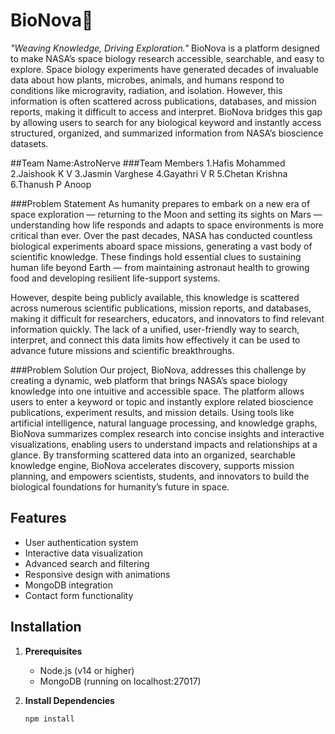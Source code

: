 # BioNova🚀
_"Weaving Knowledge, Driving Exploration."_
  BioNova is a platform designed to make NASA’s space biology research accessible, searchable, and easy to explore. Space biology experiments have generated decades of invaluable data about how plants, microbes, animals, and humans respond to conditions like microgravity, radiation, and isolation. However, this information is often scattered across publications, databases, and mission reports, making it difficult to access and interpret. BioNova bridges this gap by allowing users to search for any biological keyword and instantly access structured, organized, and summarized information from NASA’s bioscience datasets. 

##Team Name:AstroNerve
###Team Members
1.Hafis Mohammed
2.Jaishook K V
3.Jasmin Varghese
4.Gayathri V R
5.Chetan Krishna 
6.Thanush P Anoop

###Problem Statement
As humanity prepares to embark on a new era of space exploration — returning to the Moon and setting its sights on Mars — understanding how life responds and adapts to space environments is more critical than ever. Over the past decades, NASA has conducted countless biological experiments aboard space missions, generating a vast body of scientific knowledge. These findings hold essential clues to sustaining human life beyond Earth — from maintaining astronaut health to growing food and developing resilient life-support systems.

However, despite being publicly available, this knowledge is scattered across numerous scientific publications, mission reports, and databases, making it difficult for researchers, educators, and innovators to find relevant information quickly. The lack of a unified, user-friendly way to search, interpret, and connect this data limits how effectively it can be used to advance future missions and scientific breakthroughs.

###Problem Solution
Our project, BioNova, addresses this challenge by creating a dynamic, web platform that brings NASA’s space biology knowledge into one intuitive and accessible space. The platform allows users to enter a keyword or topic and instantly explore related bioscience publications, experiment results, and mission details. Using tools like artificial intelligence, natural language processing, and knowledge graphs, BioNova summarizes complex research into concise insights and interactive visualizations, enabling users to understand impacts and relationships at a glance.
By transforming scattered data into an organized, searchable knowledge engine, BioNova accelerates discovery, supports mission planning, and empowers scientists, students, and innovators to build the biological foundations for humanity’s future in space.

## Features

- User authentication system
- Interactive data visualization
- Advanced search and filtering
- Responsive design with animations
- MongoDB integration
- Contact form functionality

## Installation

1. **Prerequisites**
   - Node.js (v14 or higher)
   - MongoDB (running on localhost:27017)

2. **Install Dependencies**
   ```bash
   npm install
